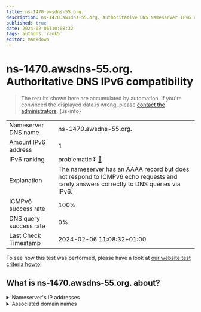 ```yaml
---
title: ns-1470.awsdns-55.org.
description: ns-1470.awsdns-55.org. Authoritative DNS Nameserver IPv6 compatibility
published: true
date: 2024-02-06T10:08:32
tags: authdns, rank5
editor: markdown
---
```


# ns-1470.awsdns-55.org. Authoritative DNS IPv6 compatibility

> The results shown here are accumulated by automation. If you're convinced the displayed data is wrong, please [contact the administrators](/howto/chat). 
{.is-info}




|   |   |
| - | - |
| Nameserver DNS name | ns-1470.awsdns-55.org.
| Amount IPv6 address | 1
| IPv6 ranking | problematic :arrow_double_down: [🔗](/howto/ranking) |
| Explanation | The nameserver has an AAAA record but does not respond to ICMPv6 echo requests and rarely answers correctly to DNS queries via IPv6. |
| ICMPv6 success rate | 100%|
| DNS query success rate | 0% |
| Last Check Timestamp | 2024-02-06 11:08:32+01:00 |

To see how this test was performed, please have a look at [our website test criteria howto](/howto/testcriteria/authdns)!


## What is ns-1470.awsdns-55.org. about?




<details>
<summary>Nameserver's IP addresses</summary>

2600:9000:5305:be00::1

</details>



<details>
<summary>Associated domain names</summary>

gdpr.tubi.tv

</details>
